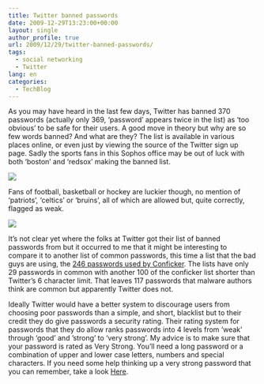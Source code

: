 ```yaml
---
title: Twitter banned passwords
date: 2009-12-29T13:23:00+00:00
layout: single
author_profile: true
url: 2009/12/29/twitter-banned-passwords/
tags:
  - social networking
  - Twitter
lang: en
categories: 
  - TechBlog
---
```

As you may have heard in the last few days, Twitter has banned 370 passwords (actually only 369, ‘password’ appears twice in the list) as ‘too obvious’ to be safe for their users. A good move in theory but why are so few words banned? And what are they? The list is available in various places online, or even just by viewing the source of the Twitter sign up page. Sadly the sports fans in this Sophos office may be out of luck with both ‘boston’ and ‘redsox’ making the banned list.

[![](http://1.bp.blogspot.com/_vaUVXcmC3OI/Szn6oTSY5RI/AAAAAAAAAg4/1Utslqk2WYw/s640/password-too-obvious.jpg)](http://1.bp.blogspot.com/_vaUVXcmC3OI/Szn6oTSY5RI/AAAAAAAAAg4/1Utslqk2WYw/s1600-h/password-too-obvious.jpg)

Fans of football, basketball or hockey are luckier though, no mention of ‘patriots’, ‘celtics’ or ‘bruins’, all of which are allowed but, quite correctly, flagged as weak.

[![](http://1.bp.blogspot.com/_vaUVXcmC3OI/Szn6o96KTcI/AAAAAAAAAhA/KpEHruq6J5g/s640/password-weak.jpg)](http://1.bp.blogspot.com/_vaUVXcmC3OI/Szn6o96KTcI/AAAAAAAAAhA/KpEHruq6J5g/s1600-h/password-weak.jpg)

It’s not clear yet where the folks at Twitter got their list of banned passwords from but it occurred to me that it might be interesting to compare it to another list of common passwords, this time a list that the bad guys are using, the [246 passwords used by Conficker](http://sites.google.com/site/boelectronic/computer/security/passwords/passwords-used-by-the-conficker-worm). The lists have only 29 passwords in common with another 100 of the conficker list shorter than Twitter’s 6 character limit. That leaves 117 passwords that malware authors think are common but apparently Twitter does not.

Ideally Twitter would have a better system to discourage users from choosing poor passwords than a simple, and short, blacklist but to their credit they do give passwords a security rating. Their rating system for passwords that they do allow ranks passwords into 4 levels from ‘weak’ through ‘good’ and ’strong’ to ‘very strong’. My advice is to make sure that your password is rated as Very Strong. You’ll need a long password or a combination of upper and lower case letters, numbers and special characters. If you need some help thinking up a very strong password that you can remember, take a look [Here](http://sites.google.com/site/boelectronic/computer/security/passwords).